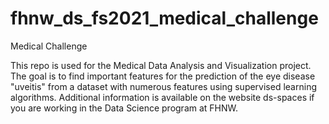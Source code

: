 # fhnw_ds_fs2021_medical_challenge

Medical Challenge

This repo is used for the Medical Data Analysis and Visualization project. The goal is to find important features for the prediction of the eye disease "uveitis" from a dataset with numerous features using supervised learning algorithms. Additional information is available on the website ds-spaces if you are working in the Data Science program at FHNW.